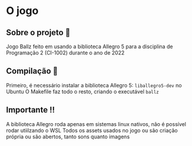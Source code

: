 # O jogo

## Sobre o projeto 📒
Jogo Ballz feito em usando a biblioteca Allegro 5 para a disciplina de Programação 2 (CI-1002) durante o ano de 2022

## Compilação 🧠
Primeiro, é necessário instalar a biblioteca Allegro 5: `liballegro5-dev` no Ubuntu
O Makefile faz todo o resto, criando o executável `ballz`

## Importante ‼️
A biblioteca Allegro roda apenas em sistemas linux nativos, não é possível rodar utiilzando o WSL
Todos os assets usados no jogo ou são criação própria ou são abertos, tanto sons quanto imagens
